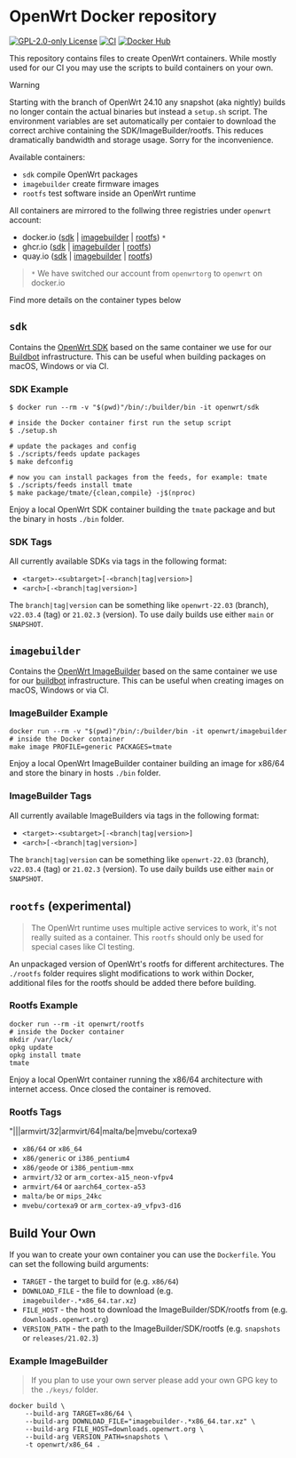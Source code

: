 # OpenWrt Docker repository

[![GPL-2.0-only License][license-badge]][license-ref]
[![CI][ci-badge]][ci-ref]
[![Docker Hub][docker-hub-badge]][docker-hub-ref]

This repository contains files to create OpenWrt containers. While mostly used
for our CI you may use the scripts to build containers on your own.

> [!WARNING]
> Starting with the branch of OpenWrt 24.10 any snapshot (aka nightly) builds no
> longer contain the actual binaries but instead a `setup.sh` script. The
> environment variables are set automatically per contaier to download the
> correct archive containing the SDK/ImageBuilder/rootfs. This reduces
> dramatically bandwidth and storage usage. Sorry for the inconvenience.

Available containers:

* `sdk` compile OpenWrt packages
* `imagebuilder` create firmware images
* `rootfs` test software inside an OpenWrt runtime

All containers are mirrored to the follwing three registries under `openwrt` account:

* docker.io ([sdk](https://hub.docker.com/r/openwrt/sdk) | [imagebuilder](https://hub.docker.com/r/openwrt/imagebuilder) | [rootfs](https://hub.docker.com/r/openwrt/rootfs))  `*` 
* ghcr.io ([sdk](https://github.com/openwrt/docker-openwrt/pkgs/container/sdk) | [imagebuilder](https://github.com/openwrt/docker-openwrt/pkgs/container/imagebuilder) | [rootfs](https://github.com/openwrt/docker-openwrt/pkgs/container/rootfs))
* quay.io ([sdk](https://quay.io/repository/openwrt/sdk) | [imagebuilder](https://quay.io/repository/openwrt/imagebuilder) | [rootfs](https://quay.io/repository/openwrt/rootfs))

> `*` We have switched our account from `openwrtorg` to `openwrt` on docker.io

Find more details on the container types below

## `sdk`

Contains the [OpenWrt
SDK](https://openwrt.org/docs/guide-developer/toolchain/using_the_sdk) based on
the same container we use for our [Buildbot](https://buildbot.org)
infrastructure. This can be useful when building packages on macOS, Windows or
via CI.

### SDK Example

```shell
$ docker run --rm -v "$(pwd)"/bin/:/builder/bin -it openwrt/sdk

# inside the Docker container first run the setup script
$ ./setup.sh

# update the packages and config
$ ./scripts/feeds update packages
$ make defconfig

# now you can install packages from the feeds, for example: tmate
$ ./scripts/feeds install tmate
$ make package/tmate/{clean,compile} -j$(nproc)
```

Enjoy a local OpenWrt SDK container building the `tmate` package and but the
binary in hosts `./bin` folder.

### SDK Tags

All currently available SDKs via tags in the following format:

* `<target>-<subtarget>[-<branch|tag|version>]`
* `<arch>[-<branch|tag|version>]`

The `branch|tag|version` can be something like `openwrt-22.03` (branch),
`v22.03.4` (tag) or `21.02.3` (version). To use daily builds use either `main`
or `SNAPSHOT`.

## `imagebuilder`

Contains the [OpenWrt
ImageBuilder](https://openwrt.org/docs/guide-user/additional-software/imagebuilder)
based on the same container we use for our [buildbot](buildbot.org)
infrastructure. This can be useful when creating images on macOS, Windows or
via CI.

### ImageBuilder Example

```shell
docker run --rm -v "$(pwd)"/bin/:/builder/bin -it openwrt/imagebuilder
# inside the Docker container
make image PROFILE=generic PACKAGES=tmate
```

Enjoy a local OpenWrt ImageBuilder container building an image for x86/64 and
store the binary in hosts `./bin` folder.

### ImageBuilder Tags

All currently available ImageBuilders via tags in the following format:

* `<target>-<subtarget>[-<branch|tag|version>]`
* `<arch>[-<branch|tag|version>]`

The `branch|tag|version` can be something like `openwrt-22.03` (branch),
`v22.03.4` (tag) or `21.02.3` (version). To use daily builds use either `main`
or `SNAPSHOT`.

## `rootfs` (experimental)

> The OpenWrt runtime uses multiple active services to work, it's not really
> suited as a container. This `rootfs` should only be used for special cases
> like CI testing.

An unpackaged version of OpenWrt's rootfs for different architectures. The
`./rootfs` folder requires slight modifications to work within Docker,
additional files for the rootfs should be added there before building.

### Rootfs Example

```shell
docker run --rm -it openwrt/rootfs
# inside the Docker container
mkdir /var/lock/
opkg update
opkg install tmate
tmate
```

Enjoy a local OpenWrt container running the x86/64 architecture with internet
access. Once closed the container is removed.

### Rootfs Tags

"|||armvirt/32|armvirt/64|malta/be|mvebu/cortexa9

* `x86/64` or `x86_64`
* `x86/generic` or `i386_pentium4`
* `x86/geode` or `i386_pentium-mmx`
* `armvirt/32` or `arm_cortex-a15_neon-vfpv4`
* `armvirt/64` or `aarch64_cortex-a53`
* `malta/be` or `mips_24kc`
* `mvebu/cortexa9` or `arm_cortex-a9_vfpv3-d16`

## Build Your Own

If you wan to create your own container you can use the `Dockerfile`. You can set the following build arguments:

* `TARGET` - the target to build for (e.g. `x86/64`)
* `DOWNLOAD_FILE` - the file to download (e.g. `imagebuilder-.*x86_64.tar.xz`)
* `FILE_HOST` - the host to download the ImageBuilder/SDK/rootfs from (e.g. `downloads.openwrt.org`)
* `VERSION_PATH` - the path to the ImageBuilder/SDK/rootfs (e.g. `snapshots` or `releases/21.02.3`)

### Example ImageBuilder

> If you plan to use your own server please add your own GPG key to the
> `./keys/` folder.

```shell
docker build \
    --build-arg TARGET=x86/64 \
    --build-arg DOWNLOAD_FILE="imagebuilder-.*x86_64.tar.xz" \
    --build-arg FILE_HOST=downloads.openwrt.org \
    --build-arg VERSION_PATH=snapshots \
    -t openwrt/x86_64 .
```

[ci-badge]: https://github.com/openwrt/docker/actions/workflows/containers.yml/badge.svg
[ci-ref]: https://github.com/openwrt/docker/actions/workflows/containers.yml
[docker-hub-badge]: https://img.shields.io/badge/docker--hub-openwrt-blue.svg?style=flat-square
[docker-hub-ref]: https://hub.docker.com/u/openwrt
[license-badge]: https://img.shields.io/github/license/openwrt/docker.svg?style=flat-square
[license-ref]: LICENSE

